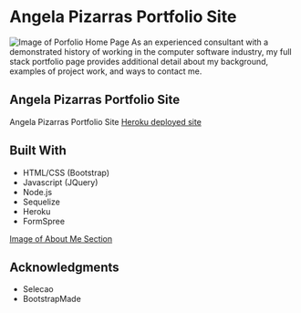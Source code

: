 # Angela Pizarras Portfolio Site
![Image of Porfolio Home Page](https://www.dropbox.com/s/6wq9tpapovqt576/portfolio-home-page-small.PNG?dl=0)
As an experienced consultant with a demonstrated history of working in the computer software industry, my full stack portfolio page provides additional detail about my background, examples of project work, and ways to contact me.

## Angela Pizarras Portfolio Site
Angela Pizarras Portfolio Site
[Heroku deployed site](https://salty-taiga-65755.herokuapp.com/)

## Built With

* HTML/CSS (Bootstrap)
* Javascript (JQuery)
* Node.js
* Sequelize
* Heroku
* FormSpree

[Image of About Me Section](https://previews.dropbox.com/p/thumb/AAcD4ZawQwtHeA4d57RMMDWb1T5uCRE6Zc_8sytbD1nW4bkEYH8AlMZ-VsV4uY520Ysj1ewuuTgydDNu-6XunCl8-BzDw4xqwtqzCzPBoBuBFcvtQqprZYUKv4U_XTal3ji-C-4k0mHwdrDbR71V_TmUBg-SnqkA0j28KJWkjLWb2bahwP47BtXjtIFJsIzUgXUVmskNULQQVvZQ_jXKGaHCok6Z8fXxDacUctKYlLDpcB2UylW2HawwjUaIDz8pldJqhj9I25zS2rv3blEaYQFk5wYqPaZlxgdsXhobLfnq7PEdgqOsUXvkyldCGHnYw3aOlOm03UGoKoNTp9a9oNm7/p.png?fv_content=true&size_mode=5)

## Acknowledgments

* Selecao
* BootstrapMade


